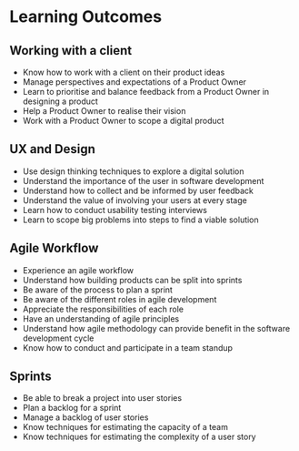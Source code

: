# Learning Outcomes

## Working with a client

- Know how to work with a client on their product ideas
- Manage perspectives and expectations of a Product Owner
- Learn to prioritise and balance feedback from a Product Owner in designing a product
- Help a Product Owner to realise their vision
- Work with a Product Owner to scope a digital product

## UX and Design

- Use design thinking techniques to explore a digital solution
- Understand the importance of the user in software development
- Understand how to collect and be informed by user feedback
- Understand the value of involving your users at every stage
- Learn how to conduct usability testing interviews
- Learn to scope big problems into steps to find a viable solution

## Agile Workflow

- Experience an agile workflow
- Understand how building products can be split into sprints
- Be aware of the process to plan a sprint
- Be aware of the different roles in agile development
- Appreciate the responsibilities of each role
- Have an understanding of agile principles
- Understand how agile methodology can provide benefit in the software development cycle
- Know how to conduct and participate in a team standup

## Sprints

- Be able to break a project into user stories
- Plan a backlog for a sprint
- Manage a backlog of user stories
- Know techniques for estimating the capacity of a team
- Know techniques for estimating the complexity of a user story
